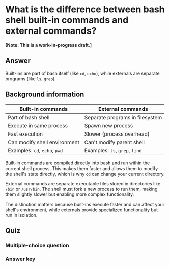 # What is the difference between bash shell built-in commands and external commands?

**[Note: This is a work-in-progress draft.]**

## Answer

Built-ins are part of bash itself (like `cd`, `echo`), while externals are separate programs (like `ls`, `grep`).

## Background information

| Built-in commands | External commands |
|-------------------|-------------------|
| Part of bash shell | Separate programs in filesystem |
| Execute in same process | Spawn new process |
| Fast execution | Slower (process overhead) |
| Can modify shell environment | Can't modify parent shell |
| Examples: `cd`, `echo`, `pwd` | Examples: `ls`, `grep`, `find` |

Built-in commands are compiled directly into bash and run within the current shell process. This makes them faster and allows them to modify the shell's state directly, which is why `cd` can change your current directory.

External commands are separate executable files stored in directories like `/bin` or `/usr/bin`. The shell must fork a new process to run them, making them slightly slower but enabling more complex functionality.

The distinction matters because built-ins execute faster and can affect your shell's environment, while externals provide specialized functionality but run in isolation.

## Quiz

### Multiple-choice question

### Answer key
